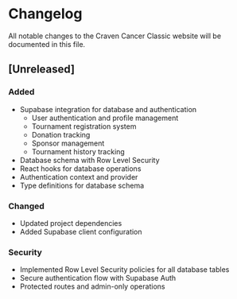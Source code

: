 # Changelog

All notable changes to the Craven Cancer Classic website will be documented in this file.

## [Unreleased]

### Added
- Supabase integration for database and authentication
  - User authentication and profile management
  - Tournament registration system
  - Donation tracking
  - Sponsor management
  - Tournament history tracking
- Database schema with Row Level Security
- React hooks for database operations
- Authentication context and provider
- Type definitions for database schema

### Changed
- Updated project dependencies
- Added Supabase client configuration

### Security
- Implemented Row Level Security policies for all database tables
- Secure authentication flow with Supabase Auth
- Protected routes and admin-only operations
